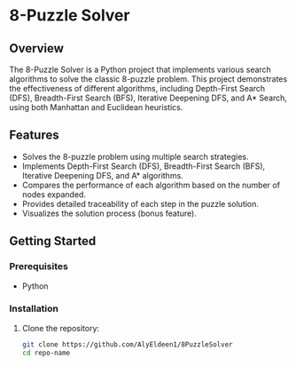 # 8-Puzzle Solver

## Overview

The 8-Puzzle Solver is a Python project that implements various search algorithms to solve the classic 8-puzzle problem. This project demonstrates the effectiveness of different algorithms, including Depth-First Search (DFS), Breadth-First Search (BFS), Iterative Deepening DFS, and A* Search, using both Manhattan and Euclidean heuristics.

## Features

- Solves the 8-puzzle problem using multiple search strategies.
- Implements Depth-First Search (DFS), Breadth-First Search (BFS), Iterative Deepening DFS, and A* algorithms.
- Compares the performance of each algorithm based on the number of nodes expanded.
- Provides detailed traceability of each step in the puzzle solution.
- Visualizes the solution process (bonus feature).

## Getting Started

### Prerequisites

- Python 

### Installation

1. Clone the repository:
   ```bash
   git clone https://github.com/AlyEldeen1/8PuzzleSolver
   cd repo-name

